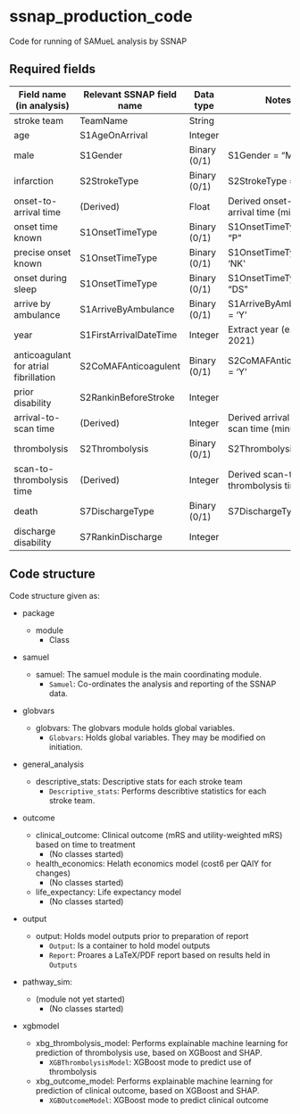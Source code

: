 # ssnap_production_code

Code for running of SAMueL analysis by SSNAP

## Required fields

| Field name (in analysis)              | Relevant SSNAP field name | Data type    | Notes                                   |
|---------------------------------------|---------------------------|--------------|-----------------------------------------|
| stroke team                           | TeamName                  | String       |                                         |
| age                                   | S1AgeOnArrival            | Integer      |                                         |
| male                                  | S1Gender                  | Binary (0/1) | S1Gender = “M"                          |
| infarction                            | S2StrokeType              | Binary (0/1) | S2StrokeType = ‘I'                      |
| onset-to-arrival time                 | (Derived)                 | Float        | Derived onset-to-arrival time (minutes) |
| onset time known                      | S1OnsetTimeType           | Binary (0/1) | S1OnsetTimeType = “P"                   |
| precise onset known                   | S1OnsetTimeType           | Binary (0/1) | S1OnsetTimeType != ‘NK'                 |
| onset during sleep                    | S1OnsetTimeType           | Binary (0/1) | S1OnsetTimeType = “DS"                  |
| arrive by ambulance                   | S1ArriveByAmbulance       | Binary (0/1) | S1ArriveByAmbulance = ‘Y'               |
| year                                  | S1FirstArrivalDateTime    | Integer      | Extract year (e.g. 2021)                |
| anticoagulant for atrial fibrillation | S2CoMAFAnticoagulent      | Binary (0/1) | S2CoMAFAnticoagulent = ‘Y'              |
| prior disability                      | S2RankinBeforeStroke      | Integer      |                                         |
| arrival-to-scan time                  | (Derived)                 | Integer      | Derived arrival-to-scan time (minutes)  |
| thrombolysis                          | S2Thrombolysis            | Binary (0/1) | S2Thrombolysis = ‘Y'                    |
| scan-to-thrombolysis time             | (Derived)                 | Integer      | Derived scan-to-thrombolysis time       |
| death                                 | S7DischargeType           | Binary (0/1) | S7DischargeType = ‘D'                   |
| discharge disability                  | S7RankinDischarge         | Integer      |                                         |


## Code structure

Code structure given as:

* package
    * module
        * Class

* samuel
    * samuel: The samuel module is the main coordinating module.
        * `Samuel`: Co-ordinates the analysis and reporting of the SSNAP data.
        
* globvars
    * globvars: The globvars module holds global variables.
        * `Globvars`: Holds global variables. They may be modified on initiation.

* general_analysis
    * descriptive_stats: Descriptive stats for each stroke team
        * `Descriptive_stats`: Performs describtive statistics for each stroke team.
        
* outcome
    * clinical_outcome: Clinical outcome (mRS and utility-weighted mRS) based on time to treatment
        * (No classes started)
    * health_economics: Helath economics model (cost6 per QAlY for changes)
        * (No classes started)
    * life_expectancy: Life expectancy model
        * (No classes started)

* output
    * output: Holds model outputs prior to preparation of report
        * `Output`: Is a container to hold model outputs
        * `Report`: Proares a LaTeX/PDF report based on results held in `Outputs`

* pathway_sim:
    * (module not yet started)
        * (No classes started)

* xgbmodel
    * xbg_thrombolysis_model: Performs explainable machine learning for prediction of thrombolysis use, based on XGBoost and SHAP.
        * `XGBThrombolysisModel`: XGBoost mode to predict use of thrombolysis
    * xbg_outcome_model: Performs explainable machine learning for prediction of clinical outcome, based on XGBoost and SHAP.
        * `XGBOutcomeModel`: XGBoost mode to predict clinical outcome
        
